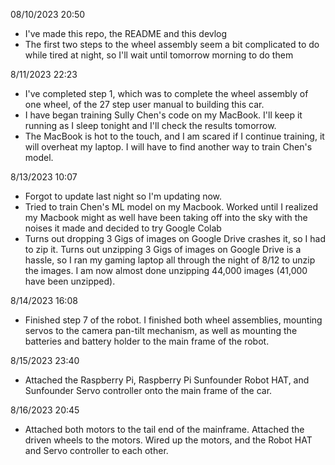08/10/2023 20:50 
- I've made this repo, the README and this devlog
- The first two steps to the wheel assembly seem a bit complicated to do while tired at night, so I'll wait until tomorrow morning to do them

8/11/2023 22:23
- I've completed step 1, which was to complete the wheel assembly of one wheel, of the 27 step user manual to building this car.
- I have began training Sully Chen's code on my MacBook. I'll keep it running as I sleep tonight and I'll check the results tomorrow.
- The MacBook is hot to the touch, and I am scared if I continue training, it will overheat my laptop. I will have to find another way to train Chen's model.

8/13/2023 10:07
- Forgot to update last night so I'm updating now.
- Tried to train Chen's ML model on my Macbook. Worked until I realized my Macbook might as well have been taking off into the sky with the noises it made and decided to try Google Colab
- Turns out dropping 3 Gigs of images on Google Drive crashes it, so I had to zip it. Turns out unzipping 3 Gigs of images on Google Drive is a hassle, so I ran my gaming laptop all through the night of 8/12 to unzip the images. I am now almost done unzipping 44,000 images (41,000 have been unzipped).

8/14/2023 16:08 
- Finished step 7 of the robot. I finished both wheel assemblies, mounting servos to the camera pan-tilt mechanism, as well as mounting the batteries and battery holder to the main frame of the robot.

8/15/2023 23:40
- Attached the Raspberry Pi, Raspberry Pi Sunfounder Robot HAT, and Sunfounder Servo controller onto the main frame of the car.

8/16/2023 20:45
- Attached both motors to the tail end of the mainframe. Attached the driven wheels to the motors. Wired up the motors, and the Robot HAT and Servo controller to each other.

